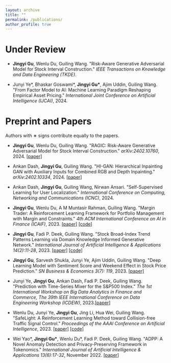 ```yaml
---
layout: archive
title: ""
permalink: /publications/
author_profile: true
---
```



Under Review
======
* **Jingyi Gu**, Wenlu Du, Guiling Wang. "Risk-Aware Generative Adversarial Model for Stock Interval Construction." *IEEE Transactions on Knowledge and Data Engineering (TKDE)*.

* Junyi Ye\*, Bhaskar Goswami\*, __Jingyi Gu\*__, Ajim Uddin, Guiling Wang. "From Factor Model to AI: Machine Learning Paradigm Reshaping Empirical Asset Pricing." *International Joint Conference
on Artificial  Intelligence (IJCAI)*, 2024.

Preprint and Papers
======
Authors with ∗ signs contribute equally to the papers.


* **Jingyi Gu**, Wenlu Du, Guiling Wang. "RAGIC: Risk-Aware Generative Adversarial Model for Stock Interval Construction." *arXiv:2402.10760*, 2024. [[paper]](https://arxiv.org/abs/2402.10760)


* Ankan Dash, **Jingyi Gu**, Guiling Wang. "HI-GAN: Hierarchical Inpainting GAN with Auxiliary Inputs for Combined RGB and Depth Inpainting." *arXiv:2402.10334*, 2024. [[paper]](https://arxiv.org/abs/2402.10334)


* Ankan Dash, **Jingyi Gu**, Guiling Wang, Nirwan Ansari. "Self-Supervised Learning for User Localization." *International Conference on Computing, Networking and Communications (ICNC)*, 2024.


* **Jingyi Gu**, Wenlu Du, A M Muntasir Rahman, Guiling Wang. "Margin Trader: A Reinforcement Learning Framework for Portfolio Management with Margin and Constraints." *4th ACM International Conference on AI in Finance (ICAIF)*, 2023. [[paper]](https://dl.acm.org/doi/pdf/10.1145/3604237.3626906) [[code]](https://github.com/JingyiGu/Margin-Trader)
  
* **Jingyi Gu**, Fadi P. Deek, Guiling Wang. "Stock Broad-Index Trend Patterns Learning via Domain Knowledge Informed Generative Network." *International Journal of Artificial Intelligence & Applications 14(2):11-28*, 2023. [[paper]](https://arxiv.org/pdf/2302.14164.pdf) [[code]](https://github.com/JingyiGu/IndexGAN)
  
* **Jingyi Gu**, Sarvesh Shukla, Junyi Ye, Ajim Uddin, Guiling Wang. "Deep Learning Model with Sentiment Score and Weekend Effect in Stock Price Prediction."  *SN Business & Economics 3(7): 119*, 2023. [[paper]](https://link.springer.com/article/10.1007/s43546-023-00497-2)

* Junyi Ye, **Jingyi Gu**, Ankan Dash, Fadi P. Deek, Guiling Wang. "Prediction with Time-Series Mixer for the S&P500 Index." *The 1st International Workshop on Big Data Analytics in Finance and Commerce, The 39th IEEE International Conference on Data Engineering Workshop (ICDEW)*, 2023.[[paper]](https://ieeexplore.ieee.org/abstract/document/10148151)

* Wenlu Du, Junyi Ye, **Jingyi Gu**, Jing Li, Hua Wei, Guiling Wang. "SafeLight: A Reinforcement Learning Method toward Collision-free Traffic Signal Control." *Proceedings of the AAAI Conference on Artificial Intelligence*, 2023. [[paper]](https://arxiv.org/pdf/2211.10871v1.pdf) [[code]](https://gitlab.com/wenlu057/traffic-safety)

* Wei Yao\*, __Jingyi Gu\*__, Wenlu Du\*, Fadi P. Deek, Guiling Wang. "ADPP: A Novel Anomaly Detection and Privacy-Preserving Framework in Tokenomics." *International Journal of Artificial Intelligence & Applications 13(6):17-32*, November 2022. [[paper]](https://jingyigu.github.io/homepage.github.io//files/ADPP.pdf)


